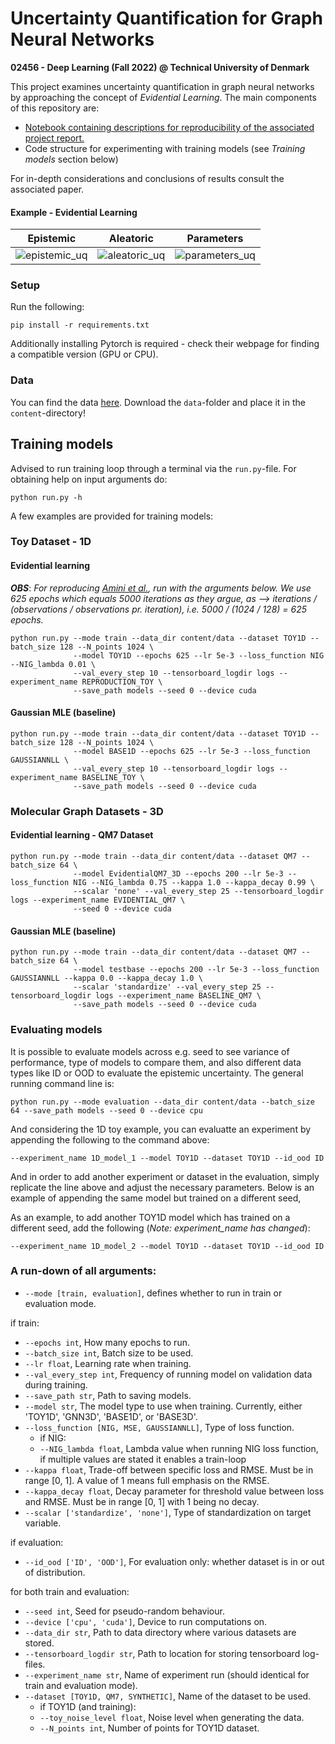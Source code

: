 # Uncertainty Quantification for Graph Neural Networks

**02456 - Deep Learning (Fall 2022) @ Technical University of Denmark**

This project examines uncertainty quantification in graph neural networks by approaching the concept of 
*Evidential Learning*. The main components of this repository are:

- [Notebook containing descriptions for reproducibility of the associated project report.](https://nbviewer.org/github/albertkjoller/uq-gnn/blob/main/explainer_notebook.ipynb)
- Code structure for experimenting with training models (see *Training models* section below)

For in-depth considerations and conclusions of results consult the associated paper.

#### Example - Evidential Learning

Epistemic              |  Aleatoric              |  Parameters
:-------------------------:|:-------------------------:|:-------------------------:|
![epistemic_uq](https://github.com/albertkjoller/uq-gnn/blob/main/figures/epistemic.gif)  |  ![aleatoric_uq](https://github.com/albertkjoller/uq-gnn/blob/main/figures/aleatoric.gif)  |  ![parameters_uq](https://github.com/albertkjoller/uq-gnn/blob/main/figures/parameters.gif)


### Setup 

Run the following:
```
pip install -r requirements.txt
```
Additionally installing Pytorch is required - check their webpage for finding a compatible version (GPU or CPU).

### Data

You can find the data [here](https://drive.google.com/drive/folders/1cSR59Bb4Tj_FiLei4866AD1-4GMr7dop?usp=sharing).
Download the `data`-folder and place it in the `content`-directory!

## Training models

Advised to run training loop through a terminal via the `run.py`-file. 
For obtaining help on input arguments do:

```
python run.py -h
```

A few examples are provided for training models:

### Toy Dataset - 1D
#### Evidential learning

***OBS***: *For reproducing [Amini et al.](https://arxiv.org/pdf/1910.02600.pdf), run with the 
arguments below. We use 625 epochs which equals 5000 iterations as they argue, as --> iterations / (observations / observations pr. iteration), i.e. 5000 / (1024 / 128) = 625 epochs.*

```
python run.py --mode train --data_dir content/data --dataset TOY1D --batch_size 128 --N_points 1024 \
              --model TOY1D --epochs 625 --lr 5e-3 --loss_function NIG --NIG_lambda 0.01 \
              --val_every_step 10 --tensorboard_logdir logs --experiment_name REPRODUCTION_TOY \
              --save_path models --seed 0 --device cuda
```


#### Gaussian MLE (baseline)

```
python run.py --mode train --data_dir content/data --dataset TOY1D --batch_size 128 --N_points 1024 \
              --model BASE1D --epochs 625 --lr 5e-3 --loss_function GAUSSIANNLL \
              --val_every_step 10 --tensorboard_logdir logs --experiment_name BASELINE_TOY \
              --save_path models --seed 0 --device cuda
```

### Molecular Graph Datasets - 3D
#### Evidential learning - QM7 Dataset

```
python run.py --mode train --data_dir content/data --dataset QM7 --batch_size 64 \
              --model EvidentialQM7_3D --epochs 200 --lr 5e-3 --loss_function NIG --NIG_lambda 0.75 --kappa 1.0 --kappa_decay 0.99 \
              --scalar 'none' --val_every_step 25 --tensorboard_logdir logs --experiment_name EVIDENTIAL_QM7 \
              --seed 0 --device cuda
```

#### Gaussian MLE (baseline)

```
python run.py --mode train --data_dir content/data --dataset QM7 --batch_size 64 \
              --model testbase --epochs 200 --lr 5e-3 --loss_function GAUSSIANNLL --kappa 0.0 --kappa_decay 1.0 \
              --scalar 'standardize' --val_every_step 25 --tensorboard_logdir logs --experiment_name BASELINE_QM7 \
              --save_path models --seed 0 --device cuda
```


### Evaluating models

It is possible to evaluate models across e.g. seed to see variance of performance, type of models to compare them, and also different data types like ID or OOD to evaluate the epistemic uncertainty. The general running command line is:

```
python run.py --mode evaluation --data_dir content/data --batch_size 64 --save_path models --seed 0 --device cpu
```
And considering the 1D toy example, you can evaluatte an experiment by appending the following to the command above:

```
--experiment_name 1D_model_1 --model TOY1D --dataset TOY1D --id_ood ID
```
And in order to add another experiment or dataset in the evaluation, simply replicate the line above and adjust the necessary parameters. Below is an example of appending the same model but trained on a different seed,

As an example, to add another TOY1D model which has trained on a different seed, add the following (*Note: experiment_name has changed*):

```
--experiment_name 1D_model_2 --model TOY1D --dataset TOY1D --id_ood ID
```

### A run-down of all arguments:

- `--mode [train, evaluation]`, defines whether to run in train or evaluation mode.

if train:
	
- `--epochs int`, How many epochs to run.
- `--batch_size int`, Batch size to be used.
- `--lr float`, Learning rate when training.
- `--val_every_step int`, Frequency of running model on validation data during training.
- `--save_path str`, Path to saving models.
- `--model str`, The model type to use when training. Currently, either 'TOY1D', 'GNN3D', 'BASE1D', or 'BASE3D'.
- `--loss_function [NIG, MSE, GAUSSIANNLL]`, Type of loss function.
	- if NIG:
	- `--NIG_lambda float`, Lambda value when running NIG loss function, if multiple values are stated it enables a train-loop
- `--kappa float`, Trade-off between specific loss and RMSE. Must be in range [0, 1]. A value of 1 means full emphasis on the RMSE.
- `--kappa_decay float`, Decay parameter for threshold value between loss and RMSE. Must be in range [0, 1] with 1 being no decay.
- `--scalar ['standardize', 'none']`, Type of standardization on target variable.

if evaluation:
- `--id_ood ['ID', 'OOD']`, For evaluation only: whether dataset is in or out of distribution.
	
for both train and evaluation:
- `--seed int`, Seed for pseudo-random behaviour.
- `--device ['cpu', 'cuda']`, Device to run computations on.
- `--data_dir str`, Path to data directory where various datasets are stored.
- `--tensorboard_logdir str`, Path to location for storing tensorboard log-files.
- `--experiment_name str`, Name of experiment run (should identical for train and evaluation mode).
- `--dataset [TOY1D, QM7, SYNTHETIC]`, Name of the dataset to be used. 
	- if TOY1D (and training):
	- `--toy_noise_level float`, Noise level when generating the data.
	- `--N_points int`, Number of points for TOY1D dataset.

